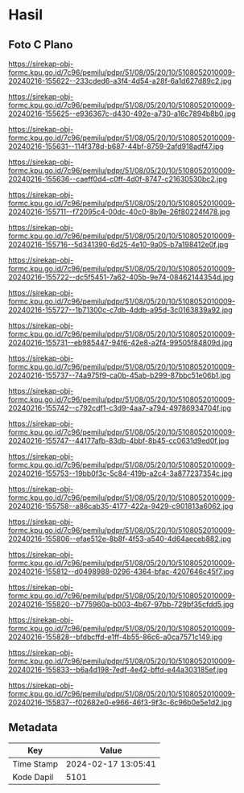 # Hasil

## Foto C Plano

https://sirekap-obj-formc.kpu.go.id/7c96/pemilu/pdpr/51/08/05/20/10/5108052010009-20240216-155622--233cded6-a3f4-4d54-a28f-6a1d627d89c2.jpg

https://sirekap-obj-formc.kpu.go.id/7c96/pemilu/pdpr/51/08/05/20/10/5108052010009-20240216-155625--e936367c-d430-492e-a730-a16c7894b8b0.jpg

https://sirekap-obj-formc.kpu.go.id/7c96/pemilu/pdpr/51/08/05/20/10/5108052010009-20240216-155631--114f378d-b687-44bf-8759-2afd918adf47.jpg

https://sirekap-obj-formc.kpu.go.id/7c96/pemilu/pdpr/51/08/05/20/10/5108052010009-20240216-155636--caeff0d4-c0ff-4d0f-8747-c21630530bc2.jpg

https://sirekap-obj-formc.kpu.go.id/7c96/pemilu/pdpr/51/08/05/20/10/5108052010009-20240216-155711--f72095c4-00dc-40c0-8b9e-26f80224f478.jpg

https://sirekap-obj-formc.kpu.go.id/7c96/pemilu/pdpr/51/08/05/20/10/5108052010009-20240216-155716--5d341390-6d25-4e10-9a05-b7a198412e0f.jpg

https://sirekap-obj-formc.kpu.go.id/7c96/pemilu/pdpr/51/08/05/20/10/5108052010009-20240216-155722--dc5f5451-7a62-405b-9e74-08462144354d.jpg

https://sirekap-obj-formc.kpu.go.id/7c96/pemilu/pdpr/51/08/05/20/10/5108052010009-20240216-155727--1b71300c-c7db-4ddb-a95d-3c0163839a92.jpg

https://sirekap-obj-formc.kpu.go.id/7c96/pemilu/pdpr/51/08/05/20/10/5108052010009-20240216-155731--eb985447-94f6-42e8-a2f4-99505f84809d.jpg

https://sirekap-obj-formc.kpu.go.id/7c96/pemilu/pdpr/51/08/05/20/10/5108052010009-20240216-155737--74a975f9-ca0b-45ab-b299-87bbc51e06b1.jpg

https://sirekap-obj-formc.kpu.go.id/7c96/pemilu/pdpr/51/08/05/20/10/5108052010009-20240216-155742--c792cdf1-c3d9-4aa7-a794-49786934704f.jpg

https://sirekap-obj-formc.kpu.go.id/7c96/pemilu/pdpr/51/08/05/20/10/5108052010009-20240216-155747--44177afb-83db-4bbf-8b45-cc0631d9ed0f.jpg

https://sirekap-obj-formc.kpu.go.id/7c96/pemilu/pdpr/51/08/05/20/10/5108052010009-20240216-155753--19bb0f3c-5c84-419b-a2c4-3a877237354c.jpg

https://sirekap-obj-formc.kpu.go.id/7c96/pemilu/pdpr/51/08/05/20/10/5108052010009-20240216-155758--a86cab35-4177-422a-9429-c901813a6062.jpg

https://sirekap-obj-formc.kpu.go.id/7c96/pemilu/pdpr/51/08/05/20/10/5108052010009-20240216-155806--efae512e-8b8f-4f53-a540-4d64aeceb882.jpg

https://sirekap-obj-formc.kpu.go.id/7c96/pemilu/pdpr/51/08/05/20/10/5108052010009-20240216-155812--d0498988-0296-4364-bfac-4207646c45f7.jpg

https://sirekap-obj-formc.kpu.go.id/7c96/pemilu/pdpr/51/08/05/20/10/5108052010009-20240216-155820--b775960a-b003-4b67-97bb-729bf35cfdd5.jpg

https://sirekap-obj-formc.kpu.go.id/7c96/pemilu/pdpr/51/08/05/20/10/5108052010009-20240216-155828--bfdbcffd-e1ff-4b55-86c6-a0ca7571c149.jpg

https://sirekap-obj-formc.kpu.go.id/7c96/pemilu/pdpr/51/08/05/20/10/5108052010009-20240216-155833--b6a4d198-7edf-4e42-bffd-e44a303185ef.jpg

https://sirekap-obj-formc.kpu.go.id/7c96/pemilu/pdpr/51/08/05/20/10/5108052010009-20240216-155837--f02682e0-e966-46f3-9f3c-6c96b0e5e1d2.jpg


## Metadata

| Key        | Value               |
| ---------- | ------------------- |
| Time Stamp | 2024-02-17 13:05:41 |
| Kode Dapil | 5101                |



